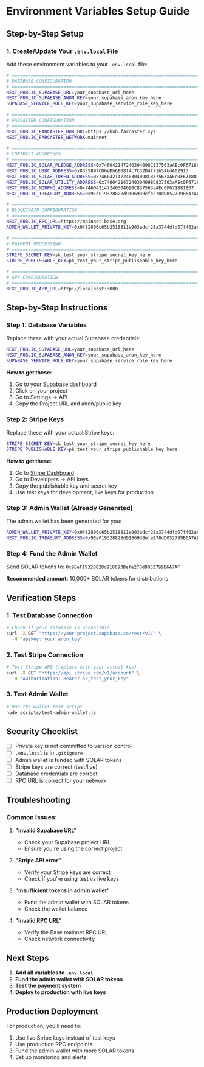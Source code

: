 # Environment Variables Setup Guide

## Step-by-Step Setup

### 1. Create/Update Your `.env.local` File

Add these environment variables to your `.env.local` file:

```bash
# =============================================================================
# DATABASE CONFIGURATION
# =============================================================================
NEXT_PUBLIC_SUPABASE_URL=your_supabase_url_here
NEXT_PUBLIC_SUPABASE_ANON_KEY=your_supabase_anon_key_here
SUPABASE_SERVICE_ROLE_KEY=your_supabase_service_role_key_here

# =============================================================================
# FARCASTER CONFIGURATION
# =============================================================================
NEXT_PUBLIC_FARCASTER_HUB_URL=https://hub.farcaster.xyz
NEXT_PUBLIC_FARCASTER_NETWORK=mainnet

# =============================================================================
# CONTRACT ADDRESSES
# =============================================================================
NEXT_PUBLIC_SOLAR_PLEDGE_ADDRESS=0x746042147240304098C837563aAEc0F671881B07
NEXT_PUBLIC_USDC_ADDRESS=0x833589fCD6eDb6E08f4c7C32D4f71b54bdA02913
NEXT_PUBLIC_SOLAR_TOKEN_ADDRESS=0x746042147240304098C837563aAEc0F671881B07
NEXT_PUBLIC_SOLAR_UTILITY_ADDRESS=0x746042147240304098C837563aAEc0F671881B07
NEXT_PUBLIC_MORPHO_ADDRESS=0x746042147240304098C837563aAEc0F671881B07
NEXT_PUBLIC_TREASURY_ADDRESS=0x9EeF19328828d918693Befe278dD052799B6A7AF

# =============================================================================
# BLOCKCHAIN CONFIGURATION
# =============================================================================
NEXT_PUBLIC_RPC_URL=https://mainnet.base.org
ADMIN_WALLET_PRIVATE_KEY=0x9f82806c65b2518811e903adcf28a3744dfd07f462ace8d5c50fdb30535a168f

# =============================================================================
# PAYMENT PROCESSING
# =============================================================================
STRIPE_SECRET_KEY=sk_test_your_stripe_secret_key_here
STRIPE_PUBLISHABLE_KEY=pk_test_your_stripe_publishable_key_here

# =============================================================================
# APP CONFIGURATION
# =============================================================================
NEXT_PUBLIC_APP_URL=http://localhost:3000
```

## Step-by-Step Instructions

### Step 1: Database Variables
Replace these with your actual Supabase credentials:
```bash
NEXT_PUBLIC_SUPABASE_URL=your_supabase_url_here
NEXT_PUBLIC_SUPABASE_ANON_KEY=your_supabase_anon_key_here
SUPABASE_SERVICE_ROLE_KEY=your_supabase_service_role_key_here
```

**How to get these:**
1. Go to your Supabase dashboard
2. Click on your project
3. Go to Settings → API
4. Copy the Project URL and anon/public key

### Step 2: Stripe Keys
Replace these with your actual Stripe keys:
```bash
STRIPE_SECRET_KEY=sk_test_your_stripe_secret_key_here
STRIPE_PUBLISHABLE_KEY=pk_test_your_stripe_publishable_key_here
```

**How to get these:**
1. Go to [Stripe Dashboard](https://dashboard.stripe.com/)
2. Go to Developers → API keys
3. Copy the publishable key and secret key
4. Use test keys for development, live keys for production

### Step 3: Admin Wallet (Already Generated)
The admin wallet has been generated for you:
```bash
ADMIN_WALLET_PRIVATE_KEY=0x9f82806c65b2518811e903adcf28a3744dfd07f462ace8d5c50fdb30535a168f
NEXT_PUBLIC_TREASURY_ADDRESS=0x9EeF19328828d918693Befe278dD052799B6A7AF
```

### Step 4: Fund the Admin Wallet
Send SOLAR tokens to: `0x9EeF19328828d918693Befe278dD052799B6A7AF`

**Recommended amount:** 10,000+ SOLAR tokens for distributions

## Verification Steps

### 1. Test Database Connection
```bash
# Check if your database is accessible
curl -X GET "https://your-project.supabase.co/rest/v1/" \
  -H "apikey: your_anon_key"
```

### 2. Test Stripe Connection
```bash
# Test Stripe API (replace with your actual key)
curl -X GET "https://api.stripe.com/v1/account" \
  -H "Authorization: Bearer sk_test_your_key"
```

### 3. Test Admin Wallet
```bash
# Run the wallet test script
node scripts/test-admin-wallet.js
```

## Security Checklist

- [ ] Private key is not committed to version control
- [ ] `.env.local` is in `.gitignore`
- [ ] Admin wallet is funded with SOLAR tokens
- [ ] Stripe keys are correct (test/live)
- [ ] Database credentials are correct
- [ ] RPC URL is correct for your network

## Troubleshooting

### Common Issues:

1. **"Invalid Supabase URL"**
   - Check your Supabase project URL
   - Ensure you're using the correct project

2. **"Stripe API error"**
   - Verify your Stripe keys are correct
   - Check if you're using test vs live keys

3. **"Insufficient tokens in admin wallet"**
   - Fund the admin wallet with SOLAR tokens
   - Check the wallet balance

4. **"Invalid RPC URL"**
   - Verify the Base mainnet RPC URL
   - Check network connectivity

## Next Steps

1. **Add all variables to `.env.local`**
2. **Fund the admin wallet with SOLAR tokens**
3. **Test the payment system**
4. **Deploy to production with live keys**

## Production Deployment

For production, you'll need to:
1. Use live Stripe keys instead of test keys
2. Use production RPC endpoints
3. Fund the admin wallet with more SOLAR tokens
4. Set up monitoring and alerts 